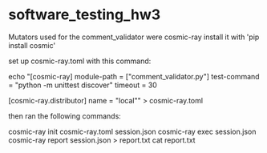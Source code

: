 # software_testing_hw3

Mutators used for the comment_validator were cosmic-ray
install it with 'pip install cosmic'

set up cosmic-ray.toml with this command:

echo "[cosmic-ray]
module-path = ["comment_validator.py"]
test-command = "python -m unittest discover"
timeout = 30

[cosmic-ray.distributor]
name = "local"" > cosmic-ray.toml

then ran the following commands: 

cosmic-ray init cosmic-ray.toml session.json
cosmic-ray exec session.json
cosmic-ray report session.json > report.txt
cat report.txt
